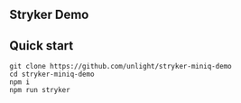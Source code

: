 Stryker Demo
---

Quick start
---
```
git clone https://github.com/unlight/stryker-miniq-demo
cd stryker-miniq-demo
npm i
npm run stryker
```
